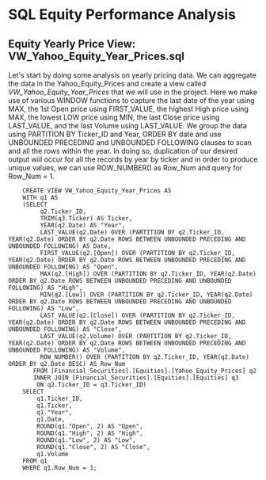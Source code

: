 # SQL Equity Performance Analysis

## Equity Yearly Price View: VW_Yahoo_Equity_Year_Prices.sql

Let's start by doing some analysis on yearly pricing data. We can aggregate the data in the Yahoo_Equity_Prices and create a view called *VW_Yahoo_Equity_Year_Prices* that we will use in the project. Here we make use of various WINDOW functions to capture the last date of the year using MAX, the 1st Open price using FIRST_VALUE, the highest High price using MAX, the lowest LOW price using MIN, the last Close price using LAST_VALUE, and the last Volume using LAST_VALUE. We group the data using PARTITION BY Ticker_ID and Year, ORDER BY date and use UNBOUNDED PRECEDING and UNBOUNDED FOLLOWING clauses to scan and all the rows within the year. In doing so, duplication of our desired output wiil occur for all the records by year by ticker and in order to produce unique values, we can use ROW_NUMBER() as Row_Num and query for Row_Num = 1.

		CREATE VIEW VW_Yahoo_Equity_Year_Prices AS
		WITH q1 AS
		(SELECT 
  		     q2.Ticker_ID,
   		     TRIM(q3.Ticker) AS Ticker,
		     YEAR(q2.Date) AS "Year",
		     LAST_VALUE(q2.Date) OVER (PARTITION BY q2.Ticker_ID, YEAR(q2.Date) ORDER BY q2.Date ROWS BETWEEN UNBOUNDED PRECEDING AND UNBOUNDED FOLLOWING) AS Date,
		     FIRST_VALUE(q2.[Open]) OVER (PARTITION BY q2.Ticker_ID, YEAR(q2.Date) ORDER BY q2.Date ROWS BETWEEN UNBOUNDED PRECEDING AND UNBOUNDED FOLLOWING) AS "Open",
		     MAX(q2.[High]) OVER (PARTITION BY q2.Ticker_ID, YEAR(q2.Date) ORDER BY q2.Date ROWS BETWEEN UNBOUNDED PRECEDING AND UNBOUNDED FOLLOWING) AS "High",
 		     MIN(q2.[Low]) OVER (PARTITION BY q2.Ticker_ID, YEAR(q2.Date) ORDER BY q2.Date ROWS BETWEEN UNBOUNDED PRECEDING AND UNBOUNDED FOLLOWING) AS "Low",
 		     LAST_VALUE(q2.[Close]) OVER (PARTITION BY q2.Ticker_ID, YEAR(q2.Date) ORDER BY q2.Date ROWS BETWEEN UNBOUNDED PRECEDING AND UNBOUNDED FOLLOWING) AS "Close",
		     LAST_VALUE(q2.Volume) OVER (PARTITION BY q2.Ticker_ID, YEAR(q2.Date) ORDER BY q2.Date ROWS BETWEEN UNBOUNDED PRECEDING AND UNBOUNDED FOLLOWING) AS "Volume",
 		     ROW_NUMBER() OVER (PARTITION BY q2.Ticker_ID, YEAR(q2.Date) ORDER BY q2.Date DESC) AS Row_Num
 		   FROM [Financial_Securities].[Equities].[Yahoo_Equity_Prices] q2
		   INNER JOIN [Financial_Securities].[Equities].[Equities] q3
		    ON q2.Ticker_ID = q3.Ticker_ID)
		SELECT
		    q1.Ticker_ID,
		    q1.Ticker,
		    q1."Year",
		    q1.Date,
		    ROUND(q1."Open", 2) AS "Open",
		    ROUND(q1."High", 2) AS "High",
		    ROUND(q1."Low", 2) AS "Low",
 		    ROUND(q1."Close", 2) AS "Close",
		    q1.Volume
		FROM q1
		WHERE q1.Row_Num = 1;
